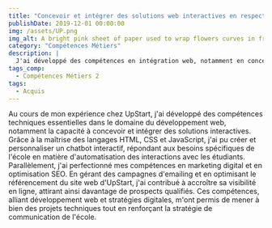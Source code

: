 ```yaml
---
title: "Concevoir et intégrer des solutions web interactives en respectant les contraintes techniques"
publishDate: 2019-12-01 00:00:00
img: /assets/UP.png
img_alt: A bright pink sheet of paper used to wrap flowers curves in front of rich blue background
category: "Compétences Métiers"
description: |
  J'ai développé des compétences en intégration web, notamment en concevant un chatbot interactif via HTML, CSS et JavaScript, répondant aux besoins d'UpStart en automatisation et amélioration de l'expérience utilisateur.
tags_comp: 
  - Compétences Métiers 2
tags:
  - Acquis
---
```

Au cours de mon expérience chez UpStart, j'ai développé des compétences techniques essentielles dans le domaine du développement web, notamment la capacité à concevoir et intégrer des solutions interactives. Grâce à la maîtrise des langages HTML, CSS et JavaScript, j'ai pu créer et personnaliser un chatbot interactif, répondant aux besoins spécifiques de l'école en matière d'automatisation des interactions avec les étudiants. Parallèlement, j'ai perfectionné mes compétences en marketing digital et en optimisation SEO. En gérant des campagnes d'emailing et en optimisant le référencement du site web d'UpStart, j'ai contribué à accroître sa visibilité en ligne, attirant ainsi davantage de prospects qualifiés. Ces compétences, alliant développement web et stratégies digitales, m'ont permis de mener à bien des projets techniques tout en renforçant la stratégie de communication de l'école.